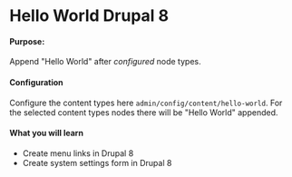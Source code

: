 Hello World Drupal 8
====================

#### Purpose:
Append "Hello World" after _configured_ node types.

#### Configuration
Configure the content types here `admin/config/content/hello-world`. For the selected content types nodes there will be "Hello World" appended.

#### What you will learn
- Create menu links in Drupal 8
- Create system settings form in Drupal 8

